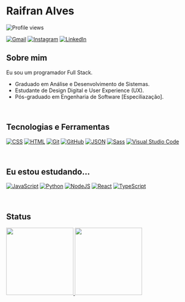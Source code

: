 # Raifran Alves
<p align="left"> <img src="https://komarev.com/ghpvc/?username=byraifran&color=yellow" alt="Profile views" /> </p>

[![Gmail](https://img.shields.io/badge/Gmail-D14836?logo=gmail&logoColor=white)](mailto:byraifran@gmail.com)
[![Instagram](https://img.shields.io/badge/Instagram-%23E4405F.svg?logo=Instagram&logoColor=white)](https://instagram.com/byraifran)
[![LinkedIn](https://custom-icon-badges.demolab.com/badge/LinkedIn-0A66C2?logo=linkedin-white&logoColor=fff)](https://linkedin.com.in/byraifran)

## Sobre mim

Eu sou um programador Full Stack.

* Graduado em Análise e Desenvolvimento de Sistemas.
* Estudante de Design Digital e User Experience (UX).
* Pós-graduado em Engenharia de Software [Especiliazação].

</br>

## Tecnologias e Ferramentas

[![CSS](https://img.shields.io/badge/CSS-639?logo=css&logoColor=fff)](#)
[![HTML](https://img.shields.io/badge/HTML-%23E34F26.svg?logo=html5&logoColor=white)](#)
[![Git](https://img.shields.io/badge/Git-F05032?logo=git&logoColor=fff)](#)
[![GitHub](https://img.shields.io/badge/GitHub-%23121011.svg?logo=github&logoColor=white)](#)
[![JSON](https://img.shields.io/badge/JSON-000?logo=json&logoColor=fff)](#)
[![Sass](https://img.shields.io/badge/Sass-C69?logo=sass&logoColor=fff)](#)
[![Visual Studio Code](https://custom-icon-badges.demolab.com/badge/Visual%20Studio%20Code-0078d7.svg?logo=vsc&logoColor=white)](#)

</br>

## Eu estou estudando...

[![JavaScript](https://img.shields.io/badge/JavaScript-F7DF1E?logo=javascript&logoColor=000)](#)
[![Python](https://img.shields.io/badge/Python-3776AB?logo=python&logoColor=fff)](#)
[![NodeJS](https://img.shields.io/badge/Node.js-6DA55F?logo=node.js&logoColor=white)](#)
[![React](https://img.shields.io/badge/React-%2320232a.svg?logo=react&logoColor=%2361DAFB)](#)
[![TypeScript](https://img.shields.io/badge/TypeScript-3178C6?logo=typescript&logoColor=fff)](#)

</br>


## Status
<div>
<a href="https://github.com/byraifran">
<img height="180em" src="https://github-readme-stats.vercel.app/api/top-langs/?username=byraifran&layout=compact&langs_count=7&theme=dracula"/>
<img height="180em" src="https://github-readme-stats.vercel.app/api?username=byraifran&show_icons=true&theme=dracula&include_all_commits=true&count_private=true"/>
</div>
